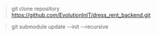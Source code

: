>git clone repository https://github.com/EvolutionInIT/dress_rent_backend.git

>git submodule update --init --recursive